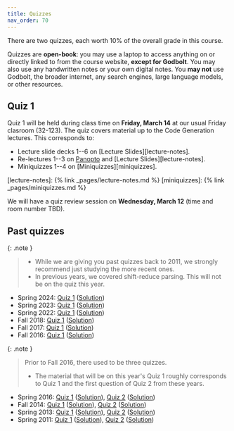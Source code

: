 ```yaml
---
title: Quizzes
nav_order: 70
---
```


There are two quizzes, each worth 10% of the overall grade in this course.

Quizzes are __open-book__: you may use a laptop to access anything on or directly linked to from the course website, __except for Godbolt__. You may also use any handwritten notes or your own digital notes. You __may not__ use Godbolt, the broader internet, any search engines, large language models, or other resources.

## Quiz 1

Quiz 1 will be held during class time on __Friday, March 14__ at our usual Friday clasroom (32-123).
The quiz covers material up to the Code Generation lectures. This corresponds to:
- Lecture slide decks 1--6 on [Lecture Slides][lecture-notes].
- Re-lectures 1--3 on [Panopto](https://mit.hosted.panopto.com/Panopto/Pages/Sessions/List.aspx#folderID=%22d1b52dac-7f75-4148-ae95-b27f000ebb7e%22) and [Lecture Slides][lecture-notes].
- Miniquizzes 1--4 on [Miniquizzes][miniquizzes].

[lecture-notes]: {% link _pages/lecture-notes.md %}
[miniquizzes]: {% link _pages/miniquizzes.md %}

We will have a quiz review session on __Wednesday, March 12__ (time and room number TBD).

## Past quizzes

{: .note }
> - While we are giving you past quizzes back to 2011, we strongly recommend just studying the more recent ones.
> - In previous years, we covered shift-reduce parsing. This will not be on the quiz this year.

- Spring 2024: [Quiz 1](/assets/documents/quizzes/2024sp-exam1.pdf) ([Solution](/assets/documents/quizzes/2024sp-exam1-key.pdf)) 
- Spring 2023: [Quiz 1](/assets/documents/quizzes/2023sp-exam1.pdf) ([Solution](/assets/documents/quizzes/2023sp-exam1-key.pdf)) 
- Spring 2022: [Quiz 1](/assets/documents/quizzes/2022sp-exam1.pdf) ([Solution](/assets/documents/quizzes/2022sp-exam1-key.pdf)) 
- Fall 2018: [Quiz 1](/assets/documents/quizzes/2018fa-exam1.pdf) ([Solution](/assets/documents/quizzes/2018fa-exam1-key.pdf))
- Fall 2017: [Quiz 1](/assets/documents/quizzes/2017fa-exam1.pdf) ([Solution](/assets/documents/quizzes/2017fa-exam1-key.pdf)) 
- Fall 2016: [Quiz 1](/assets/documents/quizzes/2016fa-exam1.pdf) ([Solution](/assets/documents/quizzes/2016fa-exam1-key.pdf)) 

{: .note }
> Prior to Fall 2016, there used to be three quizzes.
> - The material that will be on this year's Quiz 1 roughly corresponds to Quiz 1 and the first question of Quiz 2 from these years.

- Spring 2016: [Quiz 1](/assets/documents/quizzes/2016sp-exam1.pdf) ([Solution](/assets/documents/quizzes/2016sp-exam1-key.pdf)), [Quiz 2](/assets/documents/quizzes/2016sp-exam2.pdf) ([Solution](/assets/documents/quizzes/2016sp-exam2-key.pdf))
- Fall 2014: [Quiz 1](/assets/documents/quizzes/2014-exam1.pdf) ([Solution](/assets/documents/quizzes/2014-exam1-key.pdf)), [Quiz 2](/assets/documents/quizzes/2014-exam2.pdf) ([Solution](/assets/documents/quizzes/2014-exam2-key.pdf))
- Spring 2013: [Quiz 1](/assets/documents/quizzes/2013-exam1.pdf) ([Solution](/assets/documents/quizzes/2013-exam1-key.pdf)), [Quiz 2](/assets/documents/quizzes/2013-exam2.pdf) ([Solution](/assets/documents/quizzes/2013-exam2-key.pdf))
- Spring 2011: [Quiz 1](/assets/documents/quizzes/2011-exam1.pdf) ([Solution](/assets/documents/quizzes/2011-exam1-key.pdf)), [Quiz 2](/assets/documents/quizzes/2011-exam2.pdf) ([Solution](/assets/documents/quizzes/2011-exam2-key.pdf))

